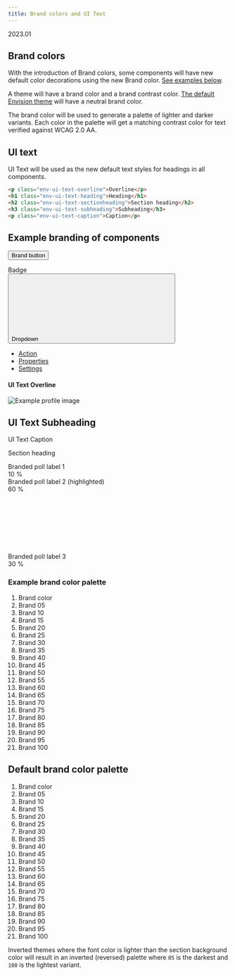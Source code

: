 ```yaml
---
title: Brand colors and UI Text
---
```


<span class="doc-badge doc-badge--info">2023.01</span>

## Brand colors

With the introduction of Brand colors, some components will have new default color decorations using the new Brand color. [See examples below](#examples).

A theme will have a brand color and a brand contrast color. [The default Envision theme](#brand-defaults) will have a neutral brand color.

The brand color will be used to generate a palette of lighter and darker variants. Each color in the palette will get a matching contrast color for text verified against WCAG 2.0 AA.

<span id="ui-text" class="offset-anchor"></span>

## UI text

UI Text will be used as the new default text styles for headings in all components.

```html
<p class="env-ui-text-overline">Overline</p>
<h1 class="env-ui-text-heading">Heading</h1>
<h2 class="env-ui-text-sectionheading">Section heading</h2>
<h3 class="env-ui-text-subheading">Subheading</h3>
<p class="env-ui-text-caption">Caption</p>
```

<h2 class="doc-heading-2">
   Example branding of components <span id="examples" class="offset-anchor"></span>
</h2>

<div class="env-theme-example-brand">

<button type="button" class="env-button env-button--brand">Brand button</button>

<div class="env-m-vertical--large">
<span class="env-badge env-badge--brand">Badge</span>
</div>

<div id="example4" class="env-dropdown">
   <button
      id="example4-button"
      class="env-button env-button--brand env-button--icon env-button--icon-small env-button--icon-after"
      aria-expanded="false"
      aria-haspopup="true"
      data-dropdown
      type="button"
      data-target="#example4"
   >
      Dropdown
      <svg class="env-icon">
         <use xlink:href="/sitevision/envision-icons.svg#icon-angle-down"></use>
      </svg>
   </button>
   <ul
      class="env-dropdown__menu env-dropdown__menu--large"
      aria-labelledby="example4-button"
   >
      <li>
         <a href="#" class="env-dropdown__item">Action</a>
      </li>
      <li>
         <a href="#" class="env-dropdown__item">Properties</a>
      </li>
      <li>
         <a href="#" class="env-dropdown__item">Settings</a>
      </li>
   </ul>
</div>

<div class="env-popover example-static-popover env-m-vertical--large" data-popper-placement="top">
   <div class="env-popover__arrow"></div>
   <div class="env-popover__content">
      <h4 class="env-ui-text-overline env-popover__header__title">UI Text Overline</h4>
      <img
         class="env-card__image env-profile-image env-profile-image--small"
         src="https://envisionui.io/placeholders/profile/200x200/01.webp"
         alt="Example profile image"
      />
      <h2 class="env-ui-text-subheading">UI Text Subheading</h2>
      <p class="env-ui-text-caption">UI Text Caption</p>
   </div>
</div>

<div class="example-progress">
   <p class="env-ui-text-sectionheading env-m-bottom--large">
      Section heading
   </p>
   <div class="env-progress-poll" title="Number of votes: 5">
      <div
         class="env-progress-poll__bar"
         role="progressbar"
         aria-valuemin="0"
         aria-valuemax="100"
         aria-valuenow="10"
         style="width: 10%;"
      ></div>
      <div class="env-progress-poll__label">Branded poll label 1</div>
      <div class="env-progress-poll__value">10 %</div>
   </div>
   <div
      class="env-progress-poll env-progress-poll--highlighted"
      title="Number of votes: 29"
   >
      <div
         class="env-progress-poll__bar"
         role="progressbar"
         aria-valuemin="0"
         aria-valuemax="100"
         aria-valuenow="58"
         style="width: 58%;"
      ></div>
      <div class="env-progress-poll__label">Branded poll label 2 (highlighted)</div>
      <div class="env-progress-poll__value">60 %</div>
   </div>
   <div class="env-progress-poll" title="Number of votes: 16">
      <div
         class="env-progress-poll__bar"
         role="progressbar"
         aria-valuemin="0"
         aria-valuemax="100"
         aria-valuenow="32"
         style="width: 32%;"
      ></div>
      <div class="env-progress-poll__label">
         Branded poll label 3
         <svg
            xmlns="http://www.w3.org/2000/svg"
            xmlns:xlink="http://www.w3.org/1999/xlink"
            class="env-progress-poll__icon"
         >
            <title>Your vote</title>
            <use
               xlink:href="/sitevision/envision-icons.svg#icon-check-done"
            ></use>
         </svg>
      </div>
      <div class="env-progress-poll__value">30 %</div>
   </div>
</div>

<div class="example-brand-color-palette">

<h3 class="doc-heading-3">Example brand color palette</h3>

<ol class="example-brand-color-list">
   <li class="example-section-brand"><div>Brand color</div></li>
   <li class="example-section-brand-05"><div>Brand 05</div></li>
   <li class="example-section-brand-10"><div>Brand 10</div></li>
   <li class="example-section-brand-15"><div>Brand 15</div></li>
   <li class="example-section-brand-20"><div>Brand 20</div></li>
   <li class="example-section-brand-25"><div>Brand 25</div></li>
   <li class="example-section-brand-30"><div>Brand 30</div></li>
   <li class="example-section-brand-35"><div>Brand 35</div></li>
   <li class="example-section-brand-40"><div>Brand 40</div></li>
   <li class="example-section-brand-45"><div>Brand 45</div></li>
   <li class="example-section-brand-50"><div>Brand 50</div></li>
   <li class="example-section-brand-55"><div>Brand 55</div></li>
   <li class="example-section-brand-60"><div>Brand 60</div></li>
   <li class="example-section-brand-65"><div>Brand 65</div></li>
   <li class="example-section-brand-70"><div>Brand 70</div></li>
   <li class="example-section-brand-75"><div>Brand 75</div></li>
   <li class="example-section-brand-80"><div>Brand 80</div></li>
   <li class="example-section-brand-85"><div>Brand 85</div></li>
   <li class="example-section-brand-90"><div>Brand 90</div></li>
   <li class="example-section-brand-95"><div>Brand 95</div></li>
   <li class="example-section-brand-100"><div>Brand 100</div></li>
</ol>

</div>

</div>

## Default brand color palette <span id="examples" class="brand-defaults"></span>

<ol class="example-brand-color-list env-m-vertical--large env-theme-default-brand">
   <li class="example-section-brand"><div>Brand color</div></li>
   <li class="example-section-brand-05"><div>Brand 05</div></li>
   <li class="example-section-brand-10"><div>Brand 10</div></li>
   <li class="example-section-brand-15"><div>Brand 15</div></li>
   <li class="example-section-brand-20"><div>Brand 20</div></li>
   <li class="example-section-brand-25"><div>Brand 25</div></li>
   <li class="example-section-brand-30"><div>Brand 30</div></li>
   <li class="example-section-brand-35"><div>Brand 35</div></li>
   <li class="example-section-brand-40"><div>Brand 40</div></li>
   <li class="example-section-brand-45"><div>Brand 45</div></li>
   <li class="example-section-brand-50"><div>Brand 50</div></li>
   <li class="example-section-brand-55"><div>Brand 55</div></li>
   <li class="example-section-brand-60"><div>Brand 60</div></li>
   <li class="example-section-brand-65"><div>Brand 65</div></li>
   <li class="example-section-brand-70"><div>Brand 70</div></li>
   <li class="example-section-brand-75"><div>Brand 75</div></li>
   <li class="example-section-brand-80"><div>Brand 80</div></li>
   <li class="example-section-brand-85"><div>Brand 85</div></li>
   <li class="example-section-brand-90"><div>Brand 90</div></li>
   <li class="example-section-brand-95"><div>Brand 95</div></li>
   <li class="example-section-brand-100"><div>Brand 100</div></li>
</ol>

Inverted themes where the font color is lighter than the section background color will result in an inverted (reversed)
palette where `05` is the darkest and `100` is the lightest variant.
